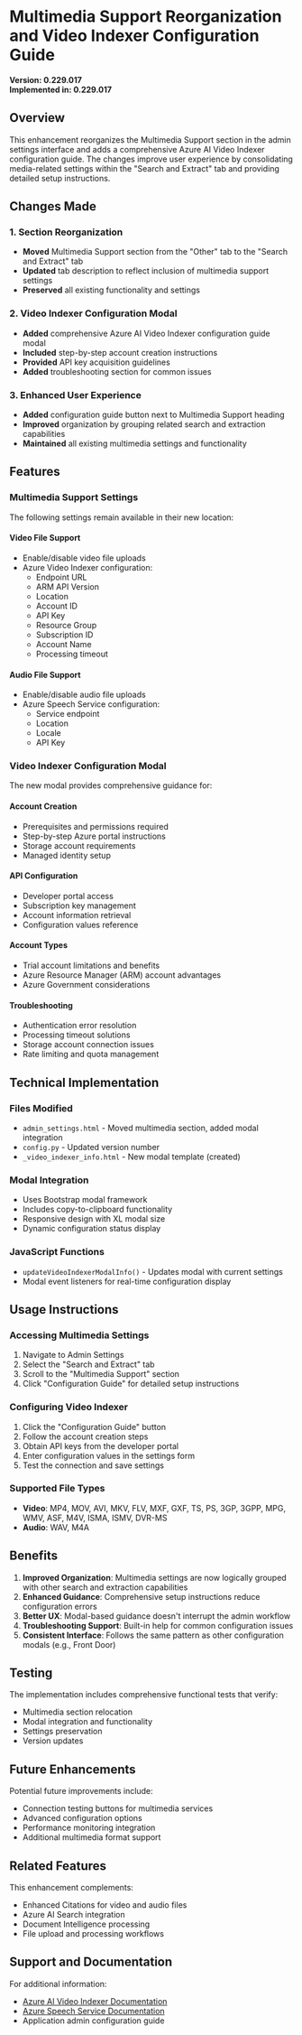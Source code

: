 # Multimedia Support Reorganization and Video Indexer Configuration Guide

**Version: 0.229.017**  
**Implemented in: 0.229.017**

## Overview

This enhancement reorganizes the Multimedia Support section in the admin settings interface and adds a comprehensive Azure AI Video Indexer configuration guide. The changes improve user experience by consolidating media-related settings within the "Search and Extract" tab and providing detailed setup instructions.

## Changes Made

### 1. Section Reorganization
- **Moved** Multimedia Support section from the "Other" tab to the "Search and Extract" tab
- **Updated** tab description to reflect inclusion of multimedia support settings
- **Preserved** all existing functionality and settings

### 2. Video Indexer Configuration Modal
- **Added** comprehensive Azure AI Video Indexer configuration guide modal
- **Included** step-by-step account creation instructions
- **Provided** API key acquisition guidelines
- **Added** troubleshooting section for common issues

### 3. Enhanced User Experience
- **Added** configuration guide button next to Multimedia Support heading
- **Improved** organization by grouping related search and extraction capabilities
- **Maintained** all existing multimedia settings and functionality

## Features

### Multimedia Support Settings
The following settings remain available in their new location:

#### Video File Support
- Enable/disable video file uploads
- Azure Video Indexer configuration:
  - Endpoint URL
  - ARM API Version
  - Location
  - Account ID
  - API Key
  - Resource Group
  - Subscription ID
  - Account Name
  - Processing timeout

#### Audio File Support
- Enable/disable audio file uploads
- Azure Speech Service configuration:
  - Service endpoint
  - Location
  - Locale
  - API Key

### Video Indexer Configuration Modal
The new modal provides comprehensive guidance for:

#### Account Creation
- Prerequisites and permissions required
- Step-by-step Azure portal instructions
- Storage account requirements
- Managed identity setup

#### API Configuration
- Developer portal access
- Subscription key management
- Account information retrieval
- Configuration values reference

#### Account Types
- Trial account limitations and benefits
- Azure Resource Manager (ARM) account advantages
- Azure Government considerations

#### Troubleshooting
- Authentication error resolution
- Processing timeout solutions
- Storage account connection issues
- Rate limiting and quota management

## Technical Implementation

### Files Modified
- `admin_settings.html` - Moved multimedia section, added modal integration
- `config.py` - Updated version number
- `_video_indexer_info.html` - New modal template (created)

### Modal Integration
- Uses Bootstrap modal framework
- Includes copy-to-clipboard functionality
- Responsive design with XL modal size
- Dynamic configuration status display

### JavaScript Functions
- `updateVideoIndexerModalInfo()` - Updates modal with current settings
- Modal event listeners for real-time configuration display

## Usage Instructions

### Accessing Multimedia Settings
1. Navigate to Admin Settings
2. Select the "Search and Extract" tab
3. Scroll to the "Multimedia Support" section
4. Click "Configuration Guide" for detailed setup instructions

### Configuring Video Indexer
1. Click the "Configuration Guide" button
2. Follow the account creation steps
3. Obtain API keys from the developer portal
4. Enter configuration values in the settings form
5. Test the connection and save settings

### Supported File Types
- **Video**: MP4, MOV, AVI, MKV, FLV, MXF, GXF, TS, PS, 3GP, 3GPP, MPG, WMV, ASF, M4V, ISMA, ISMV, DVR-MS
- **Audio**: WAV, M4A

## Benefits

1. **Improved Organization**: Multimedia settings are now logically grouped with other search and extraction capabilities
2. **Enhanced Guidance**: Comprehensive setup instructions reduce configuration errors
3. **Better UX**: Modal-based guidance doesn't interrupt the admin workflow
4. **Troubleshooting Support**: Built-in help for common configuration issues
5. **Consistent Interface**: Follows the same pattern as other configuration modals (e.g., Front Door)

## Testing

The implementation includes comprehensive functional tests that verify:
- Multimedia section relocation
- Modal integration and functionality
- Settings preservation
- Version updates

## Future Enhancements

Potential future improvements include:
- Connection testing buttons for multimedia services
- Advanced configuration options
- Performance monitoring integration
- Additional multimedia format support

## Related Features

This enhancement complements:
- Enhanced Citations for video and audio files
- Azure AI Search integration
- Document Intelligence processing
- File upload and processing workflows

## Support and Documentation

For additional information:
- [Azure AI Video Indexer Documentation](https://learn.microsoft.com/en-us/azure/azure-video-indexer/)
- [Azure Speech Service Documentation](https://docs.microsoft.com/en-us/azure/cognitive-services/speech-service/)
- Application admin configuration guide
